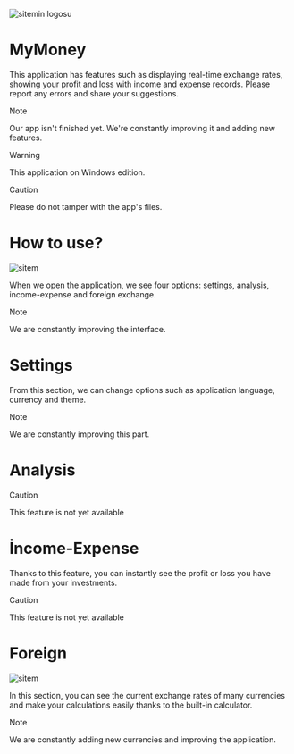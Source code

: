 ![sitemin logosu](https://i.imgur.com/RYxZIMy.jpeg)
# MyMoney
This application has features such as displaying real-time exchange rates, showing your profit and loss with income and expense records. Please report any errors and share your suggestions.


> [!NOTE]
> Our app isn't finished yet. We're constantly improving it and adding new features.

> [!WARNING]
> This application on Windows edition.

> [!CAUTION]
> Please do not tamper with the app's files.

# How to use?
![sitem](https://i.imgur.com/V6d2vKX.jpeg)

When we open the application, we see four options: settings, analysis, income-expense and foreign exchange.
>[!NOTE]
>We are constantly improving the interface.
# Settings
From this section, we can change options such as application language, currency and theme.
>[!NOTE]
>We are constantly improving this part.

# Analysis
>[!CAUTION]
>This feature is not yet available

# İncome-Expense
Thanks to this feature, you can instantly see the profit or loss you have made from your investments.
>[!CAUTION]
>This feature is not yet available

# Foreign
![sitem](https://i.imgur.com/gvQs17S.jpeg)

In this section, you can see the current exchange rates of many currencies and make your calculations easily thanks to the built-in calculator.
>[!NOTE]
>We are constantly adding new currencies and improving the application.
